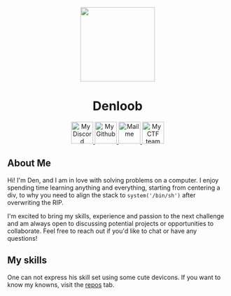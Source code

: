 <div align="center">
   <img src="https://images.weserv.nl/?url=https://github.com/Denloob.png?v=4&h=300&w=300&fit=cover&mask=circle&maxage=7d" height="auto" width="170" />
   
   <h1>Denloob</h1>

   <a href="https://discord.com/users/400619493539315713">
    <img src="https://github.com/gauravghongde/social-icons/blob/master/PNG/White/Discord_white.png?raw=true" height="auto" width="50" alt="My Discord"/>
   </a>
   <a href="https://github.com/Denloob">
    <img src="https://github.com/gauravghongde/social-icons/blob/master/PNG/White/Github_white.png?raw=true" height="auto" width="50" alt="My Github"/>
   </a>
   <a href="mailto:den@denloob.uk" title="den@denloob.uk">
    <img src="https://github.com/gauravghongde/social-icons/blob/master/PNG/White/Gmail_white.png?raw=true" height="auto" width="50" alt="Mail me"/>
   </a>
   <a href="https://ctftime.org/team/183232">
    <img src="https://avatars.githubusercontent.com/u/2167643?s=200&v=4" height="auto" width="50" alt="My CTF team"/>
   </a>
</div>

## About Me

Hi! I'm Den, and I am in love with solving problems on a computer. I enjoy spending time learning anything and everything, starting from centering a div, to why you need to align the stack to `system('/bin/sh')` after overwriting the RIP.

I'm excited to bring my skills, experience and passion to the next challenge and am always open to discussing potential projects or opportunities to collaborate. Feel free to reach out if you'd like to chat or have any questions!

## My skills

One can not express his skill set using some cute devicons.
If you want to know my knowns, visit the [repos](https://github.com/Denloob?tab=repositories) tab.
